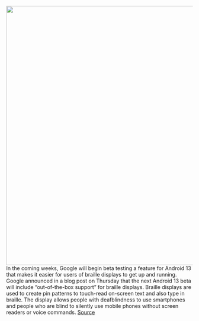 <img src='https://cdn.vox-cdn.com/thumbor/wpf3JrYqAievj3kE1E5L9t7MobA=/0x0:2040x1360/1200x800/filters:focal(857x517:1183x843)/cdn.vox-cdn.com/uploads/chorus_image/image/70889783/acastro_180508_1777_google_IO_0003.0.jpg' width='700px' /><br/>
In the coming weeks, Google will begin beta testing a feature for Android 13 that makes it easier for users of braille displays to get up and running. Google announced in a blog post on Thursday that the next Android 13 beta will include “out-of-the-box support” for braille displays. Braille displays are used to create pin patterns to touch-read on-screen text and also type in braille. The display allows people with deafblindness to use smartphones and people who are blind to silently use mobile phones without screen readers or voice commands.
<a href='https://www.theverge.com/2022/5/19/23130844/google-android-13-accessibility-braille-display-talkback'> Source <a/>